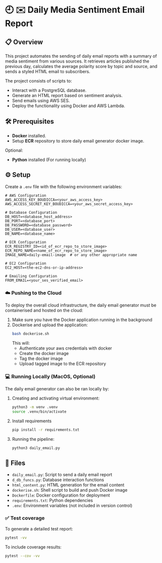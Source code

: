 
# 🕘 ✉️ Daily Media Sentiment Email Report

## 📋 Overview
This project automates the sending of daily email reports with a summary of media sentiment from various sources. It retrieves articles published the previous day, calculates the average polarity score by topic and source, and sends a styled HTML email to subscribers.

The project consists of scripts to:
- Interact with a PostgreSQL database.
- Generate an HTML report based on sentiment analysis.
- Send emails using AWS SES.
- Deploy the functionality using Docker and AWS Lambda.

## 🛠️ Prerequisites
- **Docker** installed.
- Setup **ECR** repository to store daily email generator docker image.  

Optional:
- **Python** installed (For running locally)

## ⚙️ Setup 
Create a `.env` file with the following environment variables:
```
# AWS Configuration
AWS_ACCESS_KEY_BOUDICCA=<your_aws_access_key>
AWS_ACCESS_SECRET_KEY_BOUDICCA=<your_aws_secret_access_key>

# Database Configuration
DB_HOST=<database_host_address>
DB_PORT=<database_port>
DB_PASSWORD=<database_password>
DB_USER=<database_user>
DB_NAME=<database_name>

# ECR Configuration
ECR_REGISTRY_ID=<id_of_ecr_repo_to_store_image>
ECR_REPO_NAME=<name_of_ecr_repo_to_store_image>
IMAGE_NAME=daily-email-image  # or any other appropriate name

# EC2 Configuration
EC2_HOST=<the-ec2-dns-or-ip-address>

# Emailing Configuration
FROM_EMAIL=<your_ses_verified_email>
```


### ☁️ Pushing to the Cloud
To deploy the overall cloud infrastructure, the daily email generator must be containerised and hosted on the cloud:

1. Make sure you have the Docker application running in the background
2. Dockerise and upload the application:
    ```bash
    bash dockerise.sh
    ```
    This will:
    - Authenticate your aws credentials with docker
    - Create the docker image
    - Tag the docker image
    - Upload tagged image to the ECR repository

### 💻 Running Locally (MacOS, **Optional**)
The daily email generator can also be ran locally by:

1. Creating and activating virtual environment:
    ```bash
    python3 -m venv .venv
    source .venv/bin/activate
    ```
2. Install requirements
    ```bash
    pip install -r requirements.txt
    ```
3. Running the pipeline:
    ```bash
    python3 daily_email.py
    ```

## 📁 Files
- `daily_email.py`: Script to send a daily email report
- `d_db_funcs.py`: Database interaction functions
- `html_content.py`: HTML generation for the email content
- `dockerise.sh`: Shell script to build and push Docker image
- `Dockerfile`: Docker configuration for deployment
- `requirements.txt`: Python dependencies
- `.env`: Environment variables (not included in version control)

### ✅ Test coverage
To generate a detailed test report:
```bash
pytest -vv
```
To include coverage results:
```bash
pytest --cov -vv
```